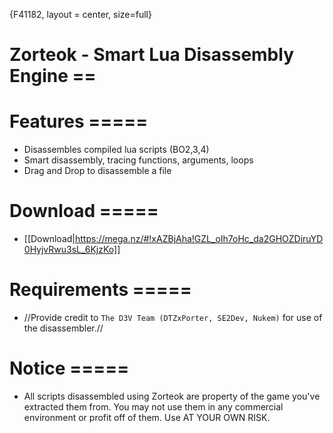 {F41182, layout = center, size=full}
# Zorteok - Smart Lua Disassembly Engine ==

# Features =====
- Disassembles compiled lua scripts (BO2,3,4)
- Smart disassembly, tracing functions, arguments, loops
- Drag and Drop to disassemble a file

# Download =====
- [[Download|https://mega.nz/#!xAZBjAha!GZL_oIh7oHc_da2GHOZDiruYD0HyjvRwu3sL_6KjzKo]]

# Requirements =====
- //Provide credit to `The D3V Team (DTZxPorter, SE2Dev, Nukem)` for use of the disassembler.//

# Notice =====
- All scripts disassembled using Zorteok are property of the game you've extracted them from. You may not use them in any commercial environment or profit off of them. Use AT YOUR OWN RISK.